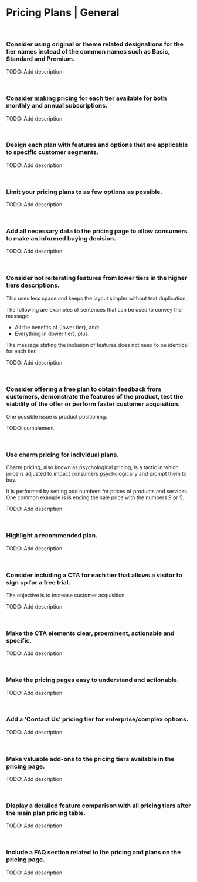 # Pricing Plans | General
<br>


### Consider using original or theme related designations for the tier names instead of the common names such as Basic, Standard and Premium.

TODO: Add description

<br>


### Consider making pricing for each tier available for both monthly and annual subscriptions.

TODO: Add description

<br>


### Design each plan with features and options that are applicable to specific customer segments.

TODO: Add description

<br>


### Limit your pricing plans to as few options as possible.

TODO: Add description

<br>


### Add all necessary data to the pricing page to allow consumers to make an informed buying decision.

TODO: Add description

<br>


### Consider not reiterating features from lower tiers in the higher tiers descriptions.

This uses less space and keeps the layout simpler without text duplication.

The following are examples of sentences that can be used to convey the message:
- All the benefits of {lower tier}, and:
- Everything in {lower tier}, plus:

The message stating the inclusion of features does not need to be identical for each tier.

TODO: Add description

<br>


### Consider offering a free plan to obtain feedback from customers, demonstrate the features of the product, test the viability of the offer or perform faster customer acquisition.

One possible issue is product positioning.

TODO: complement.

<br>


### Use charm pricing for individual plans.

Charm pricing, also known as psychological pricing, is a tactic in which price is adjusted to impact consumers psychologically and prompt them to buy.

It is performed by setting odd numbers for prices of products and services. One common example is is ending the sale price with the numbers 9 or 5.

TODO: Add description

<br>


### Highlight a recommended plan.

TODO: Add description

<br>


### Consider including a CTA for each tier that allows a visitor to sign up for a free trial.

The objective is to increase customer acquisition.

TODO: Add description

<br>


### Make the CTA elements clear, proeminent, actionable and specific.

TODO: Add description

<br>


### Make the pricing pages easy to understand and actionable.

TODO: Add description

<br>


### Add a 'Contact Us' pricing tier for enterprise/complex options.

TODO: Add description

<br>


### Make valuable add-ons to the pricing tiers available in the pricing page.

TODO: Add description

<br>


### Display a detailed feature comparison with all pricing tiers after the main plan pricing table.

TODO: Add description

<br>


### Include a FAQ section related to the pricing and plans on the pricing page.

TODO: Add description

<br>

